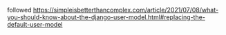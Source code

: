 followed https://simpleisbetterthancomplex.com/article/2021/07/08/what-you-should-know-about-the-django-user-model.html#replacing-the-default-user-model
